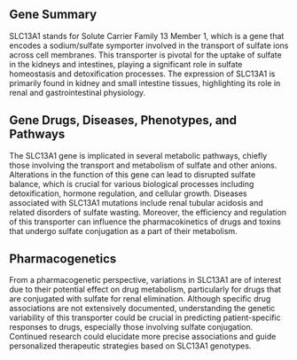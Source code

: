 ## Gene Summary
SLC13A1 stands for Solute Carrier Family 13 Member 1, which is a gene that encodes a sodium/sulfate symporter involved in the transport of sulfate ions across cell membranes. This transporter is pivotal for the uptake of sulfate in the kidneys and intestines, playing a significant role in sulfate homeostasis and detoxification processes. The expression of SLC13A1 is primarily found in kidney and small intestine tissues, highlighting its role in renal and gastrointestinal physiology.

## Gene Drugs, Diseases, Phenotypes, and Pathways
The SLC13A1 gene is implicated in several metabolic pathways, chiefly those involving the transport and metabolism of sulfate and other anions. Alterations in the function of this gene can lead to disrupted sulfate balance, which is crucial for various biological processes including detoxification, hormone regulation, and cellular growth. Diseases associated with SLC13A1 mutations include renal tubular acidosis and related disorders of sulfate wasting. Moreover, the efficiency and regulation of this transporter can influence the pharmacokinetics of drugs and toxins that undergo sulfate conjugation as a part of their metabolism.

## Pharmacogenetics
From a pharmacogenetic perspective, variations in SLC13A1 are of interest due to their potential effect on drug metabolism, particularly for drugs that are conjugated with sulfate for renal elimination. Although specific drug associations are not extensively documented, understanding the genetic variability of this transporter could be crucial in predicting patient-specific responses to drugs, especially those involving sulfate conjugation. Continued research could elucidate more precise associations and guide personalized therapeutic strategies based on SLC13A1 genotypes.